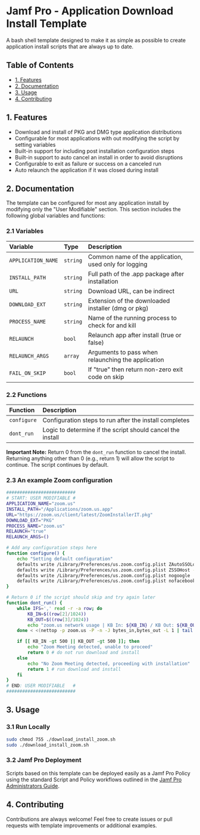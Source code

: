
# Jamf Pro - Application Download Install Template

A bash shell template designed to make it as simple as possible to create application
install scripts that are always up to date.

## Table of Contents

- [1. Features](#1.-Features)  
- [2. Documentation](#2.-Documentation)  
- [3. Usage](#3.-Usage)
- [4. Contributing](#5.-Contributing)

## 1. Features

- Download and install of PKG and DMG type application distributions
- Configurable for most applications with out modifying the script by setting variables
- Built-in support for including post installation configuration steps
- Built-in support to auto cancel an install in order to avoid disruptions
- Configurable to exit as failure or success on a canceled run
- Auto relaunch the application if it was closed during install

## 2. Documentation

The template can be configured for most any application install by modifying only the "User
Modifiable" section. This section includes the following global variables and functions:

### 2.1 Variables

| Variable           | Type     | Description
| :----------------- | :------- | :----------------------------------------------------- |
| `APPLICATION_NAME` | `string` | Common name of the application, used only for logging  |
| `INSTALL_PATH`     | `string` | Full path of the .app package after installation       |
| `URL`              | `string` | Download URL, can be indirect                          |
| `DOWNLOAD_EXT`     | `string` | Extension of the downloaded installer (dmg or pkg)     |
| `PROCESS_NAME`     | `string` | Name of the running process to check for and kill      |
| `RELAUNCH`         | `bool`   | Relaunch app after install (true or false)             |
| `RELAUNCH_ARGS`    | `array`  | Arguments to pass when relaunching the application     |
| `FAIL_ON_SKIP`     | `bool`   | If "true" then return non-zero exit code on skip       |

### 2.2 Functions

| Function           | Description                                                       |
| :----------------- | :---------------------------------------------------------------- |
| `configure`        | Configuration steps to run after the install completes            |
| `dont_run`         | Logic to determine if the script should cancel the install        |

**Important Note:** Return 0 from the `dont_run` function to cancel the install. Returning anything other than 0 (e.g., return 1) will allow the script to continue. The script continues by default.

### 2.3 An example Zoom configuration

```bash
##########################
# START: USER MODIFIABLE #
APPLICATION_NAME="zoom.us"
INSTALL_PATH="/Applications/zoom.us.app"
URL="https://zoom.us/client/latest/ZoomInstallerIT.pkg"
DOWNLOAD_EXT="PKG"
PROCESS_NAME="zoom.us"
RELAUNCH="true"
RELAUNCH_ARGS=()

# Add any configuration steps here
function configure() {
    echo "Setting default configuration"
    defaults write /Library/Preferences/us.zoom.config.plist ZAutoSSOLogin -string YES
    defaults write /Library/Preferences/us.zoom.config.plist ZSSOHost -string XXX.zoom.us
    defaults write /Library/Preferences/us.zoom.config.plist nogoogle  -string 1
    defaults write /Library/Preferences/us.zoom.config.plist nofacebook -string 1
}

# Return 0 if the script should skip and try again later
function dont_run() {
    while IFS=',' read -r -a row; do
        KB_IN=$((row[2]/1024)) 
        KB_OUT=$((row[3]/1024))
        echo "zoom.us network usage | KB In: ${KB_IN} / KB Out: ${KB_OUT}"
    done < <(nettop -p zoom.us -P -n -J bytes_in,bytes_out -L 1 | tail -n +2)

    if [[ KB_IN -gt 500 || KB_OUT -gt 500 ]]; then  
        echo "Zoom Meeting detected, unable to proceed"  
        return 0 # do not run download and install
    else 
        echo "No Zoom Meeting detected, proceeding with installation"
        return 1 # run download and install
    fi
}
# END: USER MODIFIABLE   #
##########################
```

## 3. Usage

### 3.1 Run Locally

```bash
sudo chmod 755 ./download_install_zoom.sh
sudo ./download_install_zoom.sh
```

### 3.2 Jamf Pro Deployment

Scripts based on this template can be deployed easily as a Jamf Pro Policy using the standard Script and Policy workflows outlined in the [Jamf Pro Administrators Guide](https://www.jamf.com/resources/product-documentation/jamf-pro-administrators-guide/).
  
## 4. Contributing

Contributions are always welcome! Feel free to create issues or pull requests with template improvements or additional examples.
